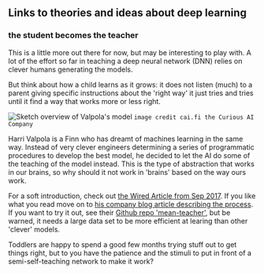 
## Links to theories and ideas about deep learning

### the student becomes the teacher

This is a little more out there for now, but may be interesting to play with. 
A lot of the effort so far in teaching a deep neural network (DNN) 
relies on clever humans generating the models. 

But think about how a child learns as it grows: 
it does not listen (much) to a parent giving specific instructions about the 'right way'
it just tries and tries until it find a way that works more or less right. 

![Sketch overview of Valpola's model](https://thecuriousaicompany.com/wp-content/uploads/2017/12/mean_teacher_L2.png)
`image credit cai.fi the Curious AI Company`

Harri Valpola is a Finn who has dreamt of machines learning in the same way. 
Instead of very clever engineers determining a series of programmatic procedures to develop the best model, 
he decided to let the AI do some of the teaching of the model instead. 
This is the type of abstraction that works in our brains, 
so why should it not work in 'brains' based on the way ours work. 

For a soft introduction, check out 
[the Wired Article from Sep 2017](http://www.wired.co.uk/article/harri-valpola-curious-ai-artificial-intelligence-third-wave). 
If you like what you read move on to 
[his company blog article describing the process](https://thecuriousaicompany.com/mean-teacher/). 
If you want to try it out, see their [Github repo 'mean-teacher'](https://github.com/CuriousAI/mean-teacher), 
but be warned, it needs a large data set to be more efficient at learing than other 'clever' models. 

Toddlers are happy to spend a good few months trying stuff out to get things right, 
but to you have the patience and the stimuli to put in front of a semi-self-teaching 
network to make it work?


